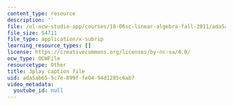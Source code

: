 ```yaml
---
content_type: resource
description: ''
file: /ol-ocw-studio-app/courses/18-06sc-linear-algebra-fall-2011/ada5ab655c7e899ffe0494d1285c6ab7_srxexLishgY.srt
file_size: 54711
file_type: application/x-subrip
learning_resource_types: []
license: https://creativecommons.org/licenses/by-nc-sa/4.0/
ocw_type: OCWFile
resourcetype: Other
title: 3play caption file
uid: ada5ab65-5c7e-899f-fe04-94d1285c6ab7
video_metadata:
  youtube_id: null
---
```

